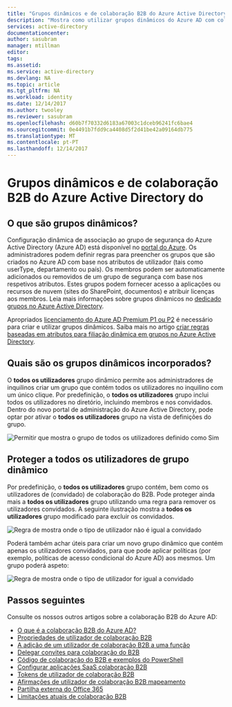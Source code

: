 ```yaml
---
title: "Grupos dinâmicos e de colaboração B2B do Azure Active Directory do | Microsoft Docs"
description: "Mostra como utilizar grupos dinâmicos do Azure AD com colaboração B2B do Azure Active Directory do"
services: active-directory
documentationcenter: 
author: sasubram
manager: mtillman
editor: 
tags: 
ms.assetid: 
ms.service: active-directory
ms.devlang: NA
ms.topic: article
ms.tgt_pltfrm: NA
ms.workload: identity
ms.date: 12/14/2017
ms.author: twooley
ms.reviewer: sasubram
ms.openlocfilehash: d60b7f70332d6183a67003c1dceb96241fc6bae4
ms.sourcegitcommit: 0e4491b7fdd9ca4408d5f2d41be42a09164db775
ms.translationtype: MT
ms.contentlocale: pt-PT
ms.lasthandoff: 12/14/2017
---
```

# <a name="dynamic-groups-and-azure-active-directory-b2b-collaboration"></a>Grupos dinâmicos e de colaboração B2B do Azure Active Directory do

## <a name="what-are-dynamic-groups"></a>O que são grupos dinâmicos?
Configuração dinâmica de associação ao grupo de segurança do Azure Active Directory (Azure AD) está disponível no [portal do Azure](https://portal.azure.com). Os administradores podem definir regras para preencher os grupos que são criados no Azure AD com base nos atributos de utilizador (tais como userType, departamento ou país). Os membros podem ser automaticamente adicionados ou removidos de um grupo de segurança com base nos respetivos atributos. Estes grupos podem fornecer acesso a aplicações ou recursos de nuvem (sites do SharePoint, documentos) e atribuir licenças aos membros. Leia mais informações sobre grupos dinâmicos no [dedicado grupos no Azure Active Directory](active-directory-accessmanagement-dedicated-groups.md).

Apropriados [licenciamento do Azure AD Premium P1 ou P2](https://azure.microsoft.com/pricing/details/active-directory/) é necessário para criar e utilizar grupos dinâmicos. Saiba mais no artigo [criar regras baseadas em atributos para filiação dinâmica em grupos no Azure Active Directory](active-directory-groups-dynamic-membership-azure-portal.md).

## <a name="what-are-the-built-in-dynamic-groups"></a>Quais são os grupos dinâmicos incorporados?
O **todos os utilizadores** grupo dinâmico permite aos administradores de inquilinos criar um grupo que contém todos os utilizadores no inquilino com um único clique. Por predefinição, o **todos os utilizadores** grupo inclui todos os utilizadores no diretório, incluindo membros e nos convidados.
Dentro do novo portal de administração do Azure Active Directory, pode optar por ativar o **todos os utilizadores** grupo na vista de definições do grupo.

![Permitir que mostra o grupo de todos os utilizadores definido como Sim](media/active-directory-b2b-dynamic-groups/enable-all-users-group.png)

## <a name="hardening-the-all-users-dynamic-group"></a>Proteger a todos os utilizadores de grupo dinâmico
Por predefinição, o **todos os utilizadores** grupo contém, bem como os utilizadores de (convidado) de colaboração do B2B. Pode proteger ainda mais a **todos os utilizadores** grupo utilizando uma regra para remover os utilizadores convidados. A seguinte ilustração mostra a **todos os utilizadores** grupo modificado para excluir os convidados.

![Regra de mostra onde o tipo de utilizador não é igual a convidado](media/active-directory-b2b-dynamic-groups/exclude-guest-users.png)

Poderá também achar úteis para criar um novo grupo dinâmico que contém apenas os utilizadores convidados, para que pode aplicar políticas (por exemplo, políticas de acesso condicional do Azure AD) aos mesmos.
Um grupo poderá aspeto:

![Regra de mostra onde o tipo de utilizador for igual a convidado](media/active-directory-b2b-dynamic-groups/only-guest-users.png)

## <a name="next-steps"></a>Passos seguintes

Consulte os nossos outros artigos sobre a colaboração B2B do Azure AD:

* [O que é a colaboração B2B do Azure AD?](active-directory-b2b-what-is-azure-ad-b2b.md)
* [Propriedades de utilizador de colaboração B2B](active-directory-b2b-user-properties.md)
* [A adição de um utilizador de colaboração B2B a uma função](active-directory-b2b-add-guest-to-role.md)
* [Delegar convites para colaboração do B2B](active-directory-b2b-delegate-invitations.md)
* [Código de colaboração do B2B e exemplos do PowerShell](active-directory-b2b-code-samples.md)
* [Configurar aplicações SaaS colaboração B2B](active-directory-b2b-configure-saas-apps.md)
* [Tokens de utilizador de colaboração B2B](active-directory-b2b-user-token.md)
* [Afirmações de utilizador de colaboração B2B mapeamento](active-directory-b2b-claims-mapping.md)
* [Partilha externa do Office 365](active-directory-b2b-o365-external-user.md)
* [Limitações atuais de colaboração B2B](active-directory-b2b-current-limitations.md)
